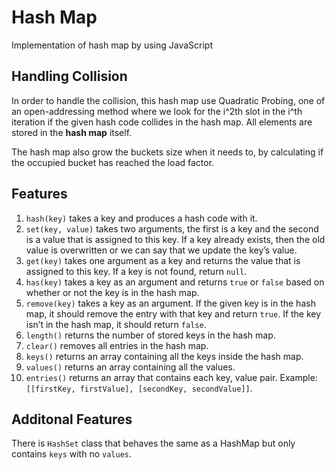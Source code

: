 # Hash Map

Implementation of hash map by using JavaScript

## Handling Collision

In order to handle the collision, this hash map use Quadratic Probing, one of an open-addressing method where we look for the i^2th slot in the i^th iteration if the given hash code collides in the hash map. All elements are stored in the **hash map** itself.

The hash map also grow the buckets size when it needs to, by calculating if the occupied bucket has reached the load factor.

## Features

1. `hash(key)` takes a key and produces a hash code with it.
2. `set(key, value)` takes two arguments, the first is a key and the second is a value that is assigned to this key. If a key already exists, then the old value is overwritten or we can say that we update the key’s value.
3. `get(key)` takes one argument as a key and returns the value that is assigned to this key. If a key is not found, return `null`.
4. `has(key)` takes a key as an argument and returns `true` or `false` based on whether or not the key is in the hash map.
5. `remove(key)` takes a key as an argument. If the given key is in the hash map, it should remove the entry with that key and return `true`. If the key isn’t in the hash map, it should return `false`.
6. `length()` returns the number of stored keys in the hash map.
7. `clear()` removes all entries in the hash map.
8. `keys()` returns an array containing all the keys inside the hash map.
9. `values()` returns an array containing all the values.
10. `entries()` returns an array that contains each key, value pair. Example: `[[firstKey, firstValue], [secondKey, secondValue]]`.

## Additonal Features

There is `HashSet` class that behaves the same as a HashMap but only contains `keys` with no `values`.
